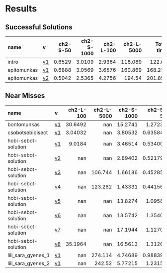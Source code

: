 # Results

## Successful Solutions

| name        | v                          |   ch2-S-50 |   ch2-S-1000 |   ch2-L-100 |   ch2-L-5000 |   Total time |
|:------------|:---------------------------|-----------:|-------------:|------------:|-------------:|-------------:|
| intro       | [v1](../../commit/32a11ca) |     0.6529 |       3.0109 |      2.9364 |      116.089 |      122.69  |
| epitomunkas | [v1](../../commit/224d3dc) |     0.6888 |       3.0569 |      3.6576 |      160.869 |      168.272 |
| epitomunkas | [v2](../../commit/55eca6a) |     0.5042 |       2.5365 |      4.2756 |      194.54  |      201.857 |

## Near Misses

| name                | v                          |   ch2-L-100 |   ch2-L-5000 |   ch2-S-1000 |   ch2-S-50 |
|:--------------------|:---------------------------|------------:|-------------:|-------------:|-----------:|
| bontomunkas         | [v1](../../commit/210be6f) |    30.6492  |      nan     |     15.2741  |   1.27235  |
| csobotsebibisect    | [v1](../../commit/29450c9) |     3.04032 |      nan     |      3.80532 |   0.635847 |
| hobi-sebot-solution | [v1](../../commit/f4662c7) |     9.0184  |      nan     |      3.46514 |   0.534007 |
| hobi-sebot-solution | [v2](../../commit/1d3d0eb) |   nan       |      nan     |      2.89402 |   0.521794 |
| hobi-sebot-solution | [v3](../../commit/292c045) |   nan       |      106.744 |      1.66186 |   0.452853 |
| hobi-sebot-solution | [v4](../../commit/55eca6a) |   nan       |      123.282 |      1.43331 |   0.441569 |
| hobi-sebot-solution | [v5](../../commit/6d15cbd) |   nan       |      nan     |     13.8274  |   1.09583  |
| hobi-sebot-solution | [v6](../../commit/4100f53) |   nan       |      nan     |     13.5742  |   1.35401  |
| hobi-sebot-solution | [v7](../../commit/e50eaa7) |   nan       |      nan     |     17.1944  |   1.12709  |
| hobi-sebot-solution | [v8](../../commit/7d33778) |    35.1964  |      nan     |     16.5613  |   1.31269  |
| lili_sara_gyenes_1  | [v1](../../commit/3b53a86) |   nan       |      274.114 |      4.74689 |   0.988394 |
| lili_sara_gyenes_2  | [v1](../../commit/4c26f5d) |   nan       |      242.52  |      5.77215 |   1.23156  |